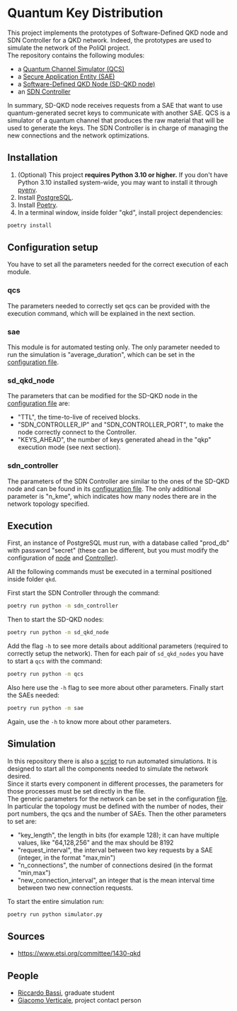 # Quantum Key Distribution

This project implements the prototypes of Software-Defined QKD node and SDN Controller for a QKD network.
Indeed, the prototypes are used to simulate the network of the PoliQI project.\
The repository contains the following modules:

- a [Quantum Channel Simulator (QCS)](qcs/README.md)
- a [Secure Application Entity (SAE)](sae/README.md)
- a [Software-Defined QKD Node (SD-QKD node)](sd_qkd_node/README.md)
- an [SDN Controller](sdn_controller/README.md)

In summary, SD-QKD node receives requests from a SAE that want to use
quantum-generated secret keys to communicate with another SAE. 
QCS is a simulator of a quantum channel that produces the raw material that will be used to generate the keys.
The SDN Controller is in charge of managing the new connections and the network optimizations.

## Installation

1. (Optional) This project **requires Python 3.10 or higher.** If you don't
   have Python 3.10 installed system-wide, you may want to install it
   through [pyenv](https://realpython.com/intro-to-pyenv/).
2. Install [PostgreSQL](https://www.postgresql.org/download/).
3. Install [Poetry](https://python-poetry.org/docs/master/#installation).
4. In a terminal window, inside folder "qkd", install project dependencies:

```bash
poetry install
```

## Configuration setup

You have to set all the parameters needed for the correct execution of each module.

### qcs

The parameters needed to correctly set qcs can be provided with the execution command, which will be explained 
in the next section.

### sae

This module is for automated testing only. The only parameter needed to run the simulation is "average_duration", which can be set in the 
[configuration file](sae/configs/config.ini).

### sd_qkd_node

The parameters that can be modified for the SD-QKD node in the [configuration file](sd_qkd_node/configs/config.ini) are:
* "TTL", the time-to-live of received blocks.
* "SDN_CONTROLLER_IP" and "SDN_CONTROLLER_PORT", to make the node correctly connect to the Controller.
* "KEYS_AHEAD", the number of keys generated ahead in the "qkp" execution mode (see next section).

### sdn_controller

The parameters of the SDN Controller are similar to the ones of the SD-QKD node and can be found in its 
[configuration file](sdn_controller/configs/config.ini).
The only additional parameter is "n_kme", which indicates how many nodes there are in the network topology specified.

## Execution

First, an instance of PostgreSQL must run, with a database called "prod_db" with password "secret" 
(these can be different, but you must modify the configuration of [node](sd_qkd_node/configs/configs.py) and 
[Controller](sdn_controller/configs/configs.py)).

All the following commands must be executed in a terminal positioned inside
folder `qkd`.

First start the SDN Controller through the command:
```bash
poetry run python -m sdn_controller
```

Then to start the SD-QKD nodes:

```bash
poetry run python -m sd_qkd_node
```

Add the flag `-h` to see more details about additional parameters (required to correctly setup the network).
Then for each pair of `sd_qkd_nodes` you have to start a `qcs` with the command:

```bash
poetry run python -m qcs
```

Also here use the `-h` flag to see more about other parameters.
Finally start the SAEs needed:

```bash
poetry run python -m sae
```

Again, use the `-h` to know more about other parameters.

## Simulation

In this repository there is also a [script](simulator.py) to run automated simulations.
It is designed to start all the components needed to simulate the network desired.\
Since it starts every component in different processes, the parameters for those processes must be set directly in the file.\
The generic parameters for the network can be set in the configuration [file](simulation.ini).\
In particular the topology must be defined with the number of nodes, their port numbers, the qcs and the number of SAEs.
Then the other parameters to set are:
* "key_length", the length in bits (for example 128); it can have multiple values, like "64,128,256" and the max should be 8192
* "request_interval", the interval between two key requests by a SAE (integer, in the format "max,min")
* "n_connections", the number of connections desired (in the format "min,max")
* "new_connection_interval", an integer that is the mean interval time between two new connection requests.

To start the entire simulation run:

```bash
poetry run python simulator.py
```


## Sources

- https://www.etsi.org/committee/1430-qkd

## People

- [Riccardo Bassi](mailto:riccardo4.bassi@mail.polimi.it), graduate student
- [Giacomo Verticale](mailto:giacomo.verticale@polimi.it), project contact person
